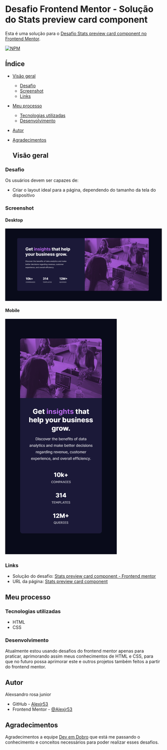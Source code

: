 # Desafio Frontend Mentor - Solução do Stats preview card component

Esta é uma solução para o [Desafio Stats preview card component no Frontend Mentor](https://www.frontendmentor.io/challenges/stats-preview-card-component-8JqbgoU62).

[![NPM](https://img.shields.io/bower/l/MI)](https://github.com/Alexjr53/stats-preview-card-component/blob/main/LICENSE)

## Índice

- [Visão geral](#visão-geral)
  - [Desafio](#desafio)
  - [Screenshot](#screenshot)
  - [Links](#links)
- [Meu processo](#meu-processo)
  - [Tecnologias utilizadas](#tecnologias-utilizadas)
  - [Desenvolvimento](#desenvolvimento)
- [Autor](#autor)
- [Agradecimentos](#agradecimentos)

  ## Visão geral

### Desafio

Os usuários devem ser capazes de:

- Criar o layout ideal para a página, dependendo do tamanho da tela do dispositivo

### Screenshot
#### Desktop
![Stats preview card component](src/design/screenshot-desktop.png)

#### Mobile
![Stats preview card component](src/design/screenshot-mobile.png)

### Links

- Solução do desafio: [Stats preview card component - Frontend mentor](https://www.frontendmentor.io/solutions/stats-preview-card-component-t0KXPBsI3t)
- URL da página: [Stats preview card component](https://alexjr53.github.io/stats-preview-card-component/) 

## Meu processo

### Tecnologias utilizadas

- HTML
- CSS

### Desenvolvimento

Atualmente estou usando desafios do frontend mentor apenas para praticar, aprimorando assim meus conhecimentos de HTML e CSS, para que no futuro possa aprimorar este e outros projetos também feitos a partir do frontend mentor.

## Autor
Alexsandro rosa junior

- GitHub - [Alexjr53](https://github.com/Alexjr53)
- Frontend Mentor - [@Alexjr53](https://www.frontendmentor.io/profile/Alexjr53)

## Agradecimentos
Agradecimentos a equipe [Dev em Dobro](https://www.instagram.com/devemdobro/) que está me passando o conhecimento e conceitos necessários para poder realizar esses desafios.
